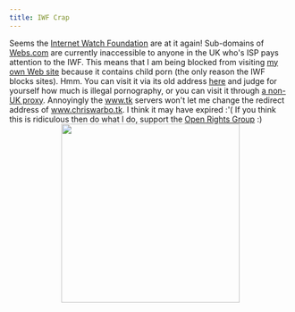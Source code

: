 ```yaml
---
title: IWF Crap
---
```

Seems the <a href="http://en.wikipedia.org/wiki/Internet_Watch_Foundation">Internet Watch Foundation</a> are at it again! Sub-domains of <a href="http://www.webs.com/">Webs.com</a> are currently inaccessible to anyone in the UK who's ISP pays attention to the IWF. This means that I am being blocked from visiting <a href="http://chriswarbo.webs.com/">my own Web site</a> because it contains child porn (the only reason the IWF blocks sites). Hmm. You can visit it via its old address <a href="http://www.freewebs.com/chriswarbo">here</a> and judge for yourself how much is illegal pornography, or you can visit it through <a href="http://proxy.org/cgi_proxies.shtml">a non-UK proxy</a>. Annoyingly the <a href="http://www.tk/">www.tk</a> servers won't let me change the redirect address of <a href="http://www.chriswarbo.tk/">www.chriswarbo.tk</a>. I think it may have expired :'( If you think this is ridiculous then do what I do, support the <a href="http://www.openrightsgroup.org">Open Rights Group</a> :)<a href="http://2.bp.blogspot.com/_6BhjMzysLTs/THZifh9ji5I/AAAAAAAAANA/CaPtCYv8PUQ/s1600/virgin%2Bkiller.jpg"><img alt="" border="0" id="BLOGGER_PHOTO_ID_5509699487966399378" src="http://2.bp.blogspot.com/_6BhjMzysLTs/THZifh9ji5I/AAAAAAAAANA/CaPtCYv8PUQ/s320/virgin%2Bkiller.jpg" style="display: block; margin: 0px auto 10px; text-align: center; cursor: pointer; width: 319px; height: 320px;" /></a>